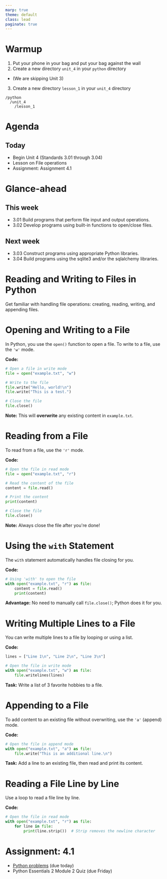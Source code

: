 ```yaml
---
marp: true
theme: default
class: lead
paginate: true
---
```


<!-- headingDivider: 1 -->
<!-- backgroundColor: black -->
<!-- class: invert -->

# Warmup

1. Put your phone in your bag and put your bag against the wall
2. Create a new directory `unit_4` in your `python` directory
  - (We are skipping Unit 3)
3. Create a new directory `lesson_1` in your `unit_4` directory
```text
/python
  /unit_4
    /lesson_1
```

# Agenda

## Today

- Begin Unit 4 (Standards 3.01 through 3.04)
- Lesson on File operations
- Assignment: Assignment 4.1

# Glance-ahead

## This week

- 3.01 Build programs that perform file input and output operations.
- 3.02 Develop programs using built-in functions to open/close files.

## Next week

- 3.03 Construct programs using appropriate Python libraries.
- 3.04 Build programs using the sqlite3 and/or the sqlalchemy libraries.

# Reading and Writing to Files in Python

Get familiar with handling file operations: creating, reading, writing, and appending files.

# Opening and Writing to a File

In Python, you use the `open()` function to open a file. To write to a file, use the `'w'` mode.

**Code:**

```python
# Open a file in write mode
file = open("example.txt", "w")

# Write to the file
file.write("Hello, world!\n")
file.write("This is a test.")

# Close the file
file.close()
```

**Note:** This will **overwrite** any existing content in `example.txt`.

# Reading from a File

To read from a file, use the `'r'` mode.

**Code:**

```python
# Open the file in read mode
file = open("example.txt", "r")

# Read the content of the file
content = file.read()

# Print the content
print(content)

# Close the file
file.close()
```

**Note:** Always close the file after you're done!

# Using the `with` Statement

The `with` statement automatically handles file closing for you.

**Code:**

```python
# Using 'with' to open the file
with open("example.txt", "r") as file:
    content = file.read()
    print(content)
```

**Advantage:** No need to manually call `file.close()`; Python does it for you.

# Writing Multiple Lines to a File

You can write multiple lines to a file by looping or using a list.

**Code:**

```python
lines = ["Line 1\n", "Line 2\n", "Line 3\n"]

# Open the file in write mode
with open("example.txt", "w") as file:
    file.writelines(lines)
```

**Task:** Write a list of 3 favorite hobbies to a file.

# Appending to a File

To add content to an existing file without overwriting, use the `'a'` (append) mode.

**Code:**

```python
# Open the file in append mode
with open("example.txt", "a") as file:
    file.write("This is an additional line.\n")
```

**Task:** Add a line to an existing file, then read and print its content.

# Reading a File Line by Line

Use a loop to read a file line by line.

**Code:**

```python
# Open the file in read mode
with open("example.txt", "r") as file:
    for line in file:
        print(line.strip())  # Strip removes the newline character
```

# Assignment: 4.1

- [Python problems](./files/assignment4_1.py) (due today)
- Python Essentials 2 Module 2 Quiz (due Friday)

